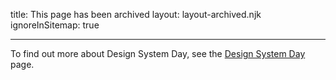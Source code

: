 title: This page has been archived
layout: layout-archived.njk
ignoreInSitemap: true

---

To find out more about Design System Day, see the [Design System Day](/community/design-system-day/) page.
